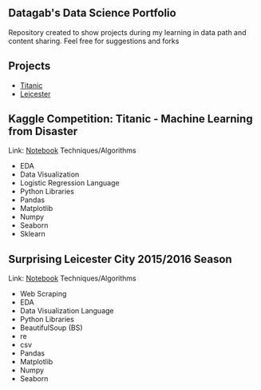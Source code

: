 ## Datagab's Data Science Portfolio
Repository created to show projects during my learning in data path and content sharing. Feel free for suggestions and forks

## Projects
* [Titanic](#Kaggle-Competition:-Titanic---Machine-Learning-from-Disaster)
* [Leicester](#Surprising-Leicester-City-2015/2016-Season)

## Kaggle Competition: Titanic - Machine Learning from Disaster

Link: [Notebook](https://github.com/datagab/DataScience/blob/master/Projetos/titanic/analise.ipynb)
Techniques/Algorithms
* EDA
* Data Visualization
* Logistic Regression
Language 
* Python
Libraries
* Pandas
* Matplotlib
* Numpy
* Seaborn
* Sklearn

## Surprising Leicester City 2015/2016 Season
Link: [Notebook](https://github.com/datagab/DataScience/blob/master/projetos/leicester/Surprising%20%20Leicester%20City%20Season.ipynb)
Techniques/Algorithms 
* Web Scraping
* EDA
* Data Visualization
Language
* Python
Libraries
* BeautifulSoup (BS)
* re
* csv
* Pandas
* Matplotlib
* Numpy
* Seaborn


